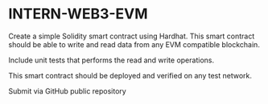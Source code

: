 # INTERN-WEB3-EVM

Create a simple Solidity smart contract using Hardhat. This smart contract should be able to write and read data from any EVM compatible blockchain.

Include unit tests that performs the read and write operations.

This smart contract should be deployed and verified on any test network.

Submit via GitHub public repository